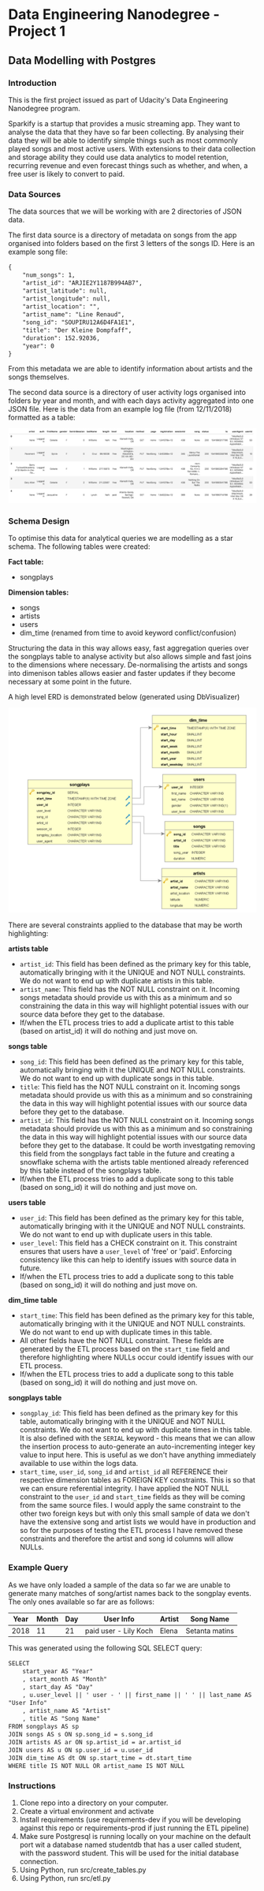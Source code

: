 # Data Engineering Nanodegree - Project 1
## Data Modelling with Postgres

### Introduction

This is the first project issued as part of Udacity's Data Engineering Nanodegree program.

Sparkify is a startup that provides a music streaming app. They want to analyse the data that they have so far been collecting. By analysing their data they will be able to identify simple things such as most commonly played songs and most active users. With extensions to their data collection and storage ability they could use data analytics to model retention, recurring revenue and even forecast things such as whether, and when, a free user is likely to convert to paid. 

### Data Sources

The data sources that we will be working with are 2 directories of JSON data. 

The first data source is a directory of metadata on songs from the app organised into folders based on the first 3 letters of the songs ID. Here is an example song file:

	{
        "num_songs": 1, 
        "artist_id": "ARJIE2Y1187B994AB7", 
        "artist_latitude": null, 
        "artist_longitude": null, 
        "artist_location": "", 
        "artist_name": "Line Renaud", 
        "song_id": "SOUPIRU12A6D4FA1E1", 
        "title": "Der Kleine Dompfaff", 
        "duration": 152.92036, 
        "year": 0
    }

From this metadata we are able to identify information about artists and the songs themselves. 

The second data source is a directory of user activity logs organised into folders by year and month, and with each days activity aggregated into one JSON file. Here is the data from an example log file (from 12/11/2018) formatted as a table: 

![Log file example](/assets/log-data.png)


### Schema Design

To optimise this data for analytical queries we are modelling as a star schema. The following tables were created:

**Fact table:** 
- songplays

**Dimension tables:**
- songs
- artists
- users
- dim_time (renamed from time to avoid keyword conflict/confusion)

Structuring the data in this way allows easy, fast aggregation queries over the songplays table to analyse activity but also allows simple and fast joins to the dimensions where necessary. De-normalising the artists and songs into dimenison tables allows easier and faster updates if they become necessary at some point in the future. 

A high level ERD is demonstrated below (generated using DbVisualizer)

![sparkifydb ERD](/assets/erd.PNG)

There are several constraints applied to the database that may be worth highlighting:

**artists table**
- `artist_id`: This field has been defined as the primary key for this table, automatically bringing with it the UNIQUE and NOT NULL constraints. We do not want to end up with duplicate artists in this table.
- `artist_name`: This field has the NOT NULL constraint on it. Incoming songs metadata should provide us with this as a minimum and so constraining the data in this way will highlight potential issues with our source data before they get to the database.
- If/when the ETL process tries to add a duplicate artist to this table (based on artist_id) it will do nothing and just move on. 


**songs table**
- `song_id`: This field has been defined as the primary key for this table, automatically bringing with it the UNIQUE and NOT NULL constraints. We do not want to end up with duplicate songs in this table.
- `title`: This field has the NOT NULL constraint on it. Incoming songs metadata should provide us with this as a minimum and so constraining the data in this way will highlight potential issues with our source data before they get to the database.
- `artist_id`: This field has the NOT NULL constraint on it. Incoming songs metadata should provide us with this as a minimum and so constraining the data in this way will highlight potential issues with our source data before they get to the database. It could be worth investgating removing this field from the songplays fact table in the future and creating a snowflake schema with the artists table mentioned already referenced by this table instead of the songplays table.
- If/when the ETL process tries to add a duplicate song to this table (based on song_id) it will do nothing and just move on. 


**users table**
- `user_id`: This field has been defined as the primary key for this table, automatically bringing with it the UNIQUE and NOT NULL constraints. We do not want to end up with duplicate users in this table.
- `user_level`: This field has a CHECK constraint on it. This constraint ensures that users have a `user_level` of 'free' or 'paid'. Enforcing consistency like this can help to identify issues with source data in future.
- If/when the ETL process tries to add a duplicate song to this table (based on song_id) it will do nothing and just move on. 


**dim_time table**
- `start_time`: This field has been defined as the primary key for this table, automatically bringing with it the UNIQUE and NOT NULL constraints. We do not want to end up with duplicate times in this table.
- All other fields have the NOT NULL constraint. These fields are generated by the ETL process based on the `start_time` field and therefore highlighting where NULLs occur could identify issues with our ETL process.
- If/when the ETL process tries to add a duplicate song to this table (based on song_id) it will do nothing and just move on. 


**songplays table**
- `songplay_id`: This field has been defined as the primary key for this table, automatically bringing with it the UNIQUE and NOT NULL constraints. We do not want to end up with duplicate times in this table. It is also defined with the `SERIAL` keyword - this means that we can allow the insertion process to auto-generate an auto-incrementing integer key value to input here. This is useful as we don't have anything immediately available to use within the logs data.
- `start_time`, `user_id`, `song_id` and `artist_id` all REFERENCE their respective dimension tables as FOREIGN KEY constraints. This is so that we can ensure referential integrity. I have applied the NOT NULL constraint to the `user_id` and `start_time` fields as they will be coming from the same source files. I would apply the same constraint to the other two foreign keys but with only this small sample of data we don't have the extensive song and artist lists we would have in production and so for the purposes of testing the ETL process I have removed these constraints and therefore the artist and song id columns will allow NULLs. 


### Example Query

As we have only loaded a sample of the data so far we are unable to generate many matches of song/artist names back to the songplay events. The only ones available so far are as follows:

| Year 	| Month 	| Day 	| User Info             	| Artist 	| Song Name      	|
|------	|-------	|-----	|-----------------------	|--------	|----------------	|
| 2018 	| 11    	| 21  	| paid user - Lily Koch 	| Elena  	| Setanta matins 	|

This was generated using the following SQL SELECT query:

    SELECT 
        start_year AS "Year"
        , start_month AS "Month"
        , start_day AS "Day"
        , u.user_level || ' user - ' || first_name || ' ' || last_name AS "User Info"
        , artist_name AS "Artist"
        , title AS "Song Name"
    FROM songplays AS sp
    JOIN songs AS s ON sp.song_id = s.song_id
    JOIN artists AS ar ON sp.artist_id = ar.artist_id
    JOIN users AS u ON sp.user_id = u.user_id
    JOIN dim_time AS dt ON sp.start_time = dt.start_time
    WHERE title IS NOT NULL OR artist_name IS NOT NULL


### Instructions

1. Clone repo into a directory on your computer. 
2. Create a virtual environment and activate
3. Install requirements (use requirements-dev if you will be developing against this repo or requirements-prod if just running the ETL pipeline)
3. Make sure Postgresql is running locally on your machine on the default port wit a database named studentdb that has a user called student, with the password student. This will be used for the initial database connection.
4. Using Python, run src/create_tables.py
5. Using Python, run src/etl.py